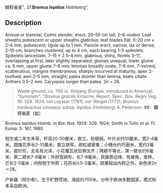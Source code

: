 鳞稃雀麦",
37.**Bromus lepidus** Holmberg",

## Description
Annual or biennial. Culms slender, erect, 20–50 cm tall, 2–6-noded. Leaf sheaths pubescent or upper sheaths glabrous; leaf blades flat, 5–20 cm × 2–4 mm, pubescent; ligule up to 1 mm. Panicle erect, narrow, lax or dense, 2–10 cm; branches clustered, up to 4 cm, each bearing 1–3 spikelets. Spikelets lanceolate, 7–15 × 2.5–4 mm, glabrous, shiny, florets 3–11, overlapping at first, later slightly separated; glumes unequal, lower glume ca. 6 mm, upper glume 7–8 mm; lemmas broadly ovate, 7–8 mm, 7-veined, scaberulous, margins membranous, sharply incurved at maturity, apex 2-toothed; awn 2–5 mm, straight; palea shorter than lemma, keels ciliate. Anthers 0.5–2 mm. Caryopsis longer than palea. 2*n* = 28.

> Waste ground; ca. 700 m. Xinjiang [Europe; introduced in America].
  "Synonym": "*Bromus gracilis* Krösche, Repert. Spec. Nov. Regni Veg. 19: 329. 1924, not Leysser (1761), nor Weigel (1772); *Bromus hordeaceus* Linnaeus subsp. *lepidus* (Holmberg) A. Pedersen.
**49．鳞稃雀麦（拟）**

Bromus lepidus Holmb. in Bot. Not. 1924: 326. 1924; Smith in Tutin et al. Fl. Europ. 5: 187, 1980.

短生或二年生禾草。秆高20-50厘米，直立，较细弱。叶片长约10厘米，宽2-4毫米。圆锥花序长2-10厘米，直立狭窄，疏松或密集；小穗长约巧毫米，宽约3毫米，披针形，无毛有光泽，小花覆瓦状后稍叉开；两颖不等长，第一颖长约6毫米，第二颖长7-8毫米；外稃宽卵形，长7-8毫米，具膜质边缘，有棱角，直伸，芒长2-5毫米；内稃短于外稃；花药长0.5-2毫米。颖果超出内稃之外。染色体2n＝28。

产新疆（阿尔泰）。生于旷野荒地，海拔约700米。分布于欧洲多数国家。模式标本采自欧洲。
